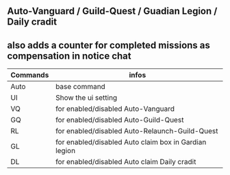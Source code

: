 Auto-Vanguard / Guild-Quest / Guadian Legion / Daily cradit
---
also adds a counter for completed missions as compensation in notice chat<br>
---

Commands | infos
--- | ---
Auto | base command
UI | Show the ui setting
VQ | for enabled/disabled Auto-Vanguard
GQ | for enabled/disabled Auto-Guild-Quest
RL | for enabled/disabled Auto-Relaunch-Guild-Quest
GL | for enabled/disabled Auto claim box in Gardian legion
DL | for enabled/disabled Auto claim Daily cradit 

